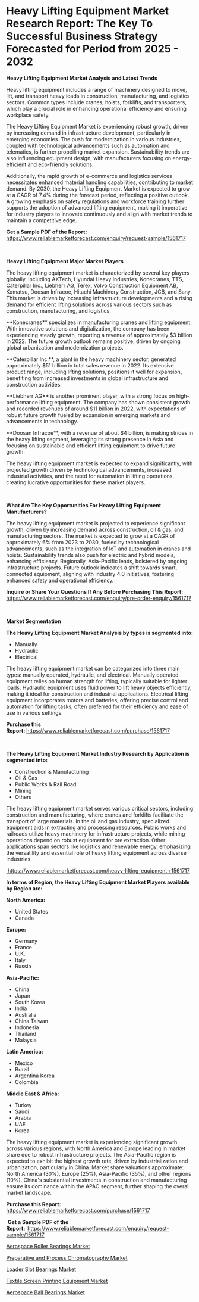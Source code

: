 <p><h1>Heavy Lifting Equipment Market Research Report: The Key To Successful Business Strategy Forecasted for Period from 2025 - 2032</h1></p><p><strong>Heavy Lifting Equipment Market Analysis and Latest Trends</strong></p>
<p><p>Heavy lifting equipment includes a range of machinery designed to move, lift, and transport heavy loads in construction, manufacturing, and logistics sectors. Common types include cranes, hoists, forklifts, and transporters, which play a crucial role in enhancing operational efficiency and ensuring workplace safety.</p><p>The Heavy Lifting Equipment Market is experiencing robust growth, driven by increasing demand in infrastructure development, particularly in emerging economies. The push for modernization in various industries, coupled with technological advancements such as automation and telematics, is further propelling market expansion. Sustainability trends are also influencing equipment design, with manufacturers focusing on energy-efficient and eco-friendly solutions.</p><p>Additionally, the rapid growth of e-commerce and logistics services necessitates enhanced material handling capabilities, contributing to market demand. By 2030, the Heavy Lifting Equipment Market is expected to grow at a CAGR of 7.4% during the forecast period, reflecting a positive outlook. A growing emphasis on safety regulations and workforce training further supports the adoption of advanced lifting equipment, making it imperative for industry players to innovate continuously and align with market trends to maintain a competitive edge.</p></p>
<p><strong>Get a Sample PDF of the Report:&nbsp;</strong> <a href="https://www.reliablemarketforecast.com/enquiry/request-sample/1561717?utm_campaign=1875&utm_medium=2&utm_source=Github&utm_content=ia&utm_term=08042025&utm_id=heavy-lifting-equipment">https://www.reliablemarketforecast.com/enquiry/request-sample/1561717</a></p>
<p>&nbsp;</p>
<p><strong>Heavy Lifting Equipment Major Market Players</strong></p>
<p><p>The heavy lifting equipment market is characterized by several key players globally, including AXTech, Hyundai Heavy Industries, Konecranes, TTS, Caterpillar Inc., Liebherr AG, Terex, Volvo Construction Equipment AB, Komatsu, Doosan Infracoe, Hitachi Machinery Construction, JCB, and Sany. This market is driven by increasing infrastructure developments and a rising demand for efficient lifting solutions across various sectors such as construction, manufacturing, and logistics.</p><p>**Konecranes** specializes in manufacturing cranes and lifting equipment. With innovative solutions and digitalization, the company has been experiencing steady growth, reporting a revenue of approximately $3 billion in 2022. The future growth outlook remains positive, driven by ongoing global urbanization and modernization projects.</p><p>**Caterpillar Inc.**, a giant in the heavy machinery sector, generated approximately $51 billion in total sales revenue in 2022. Its extensive product range, including lifting solutions, positions it well for expansion, benefiting from increased investments in global infrastructure and construction activities.</p><p>**Liebherr AG** is another prominent player, with a strong focus on high-performance lifting equipment. The company has shown consistent growth and recorded revenues of around $11 billion in 2022, with expectations of robust future growth fueled by expansion in emerging markets and advancements in technology.</p><p>**Doosan Infracoe**, with a revenue of about $4 billion, is making strides in the heavy lifting segment, leveraging its strong presence in Asia and focusing on sustainable and efficient lifting equipment to drive future growth.</p><p>The heavy lifting equipment market is expected to expand significantly, with projected growth driven by technological advancements, increased industrial activities, and the need for automation in lifting operations, creating lucrative opportunities for these market players.</p></p>
<p>&nbsp;</p>
<p><strong>What Are The Key Opportunities For Heavy Lifting Equipment Manufacturers?</strong></p>
<p><p>The heavy lifting equipment market is projected to experience significant growth, driven by increasing demand across construction, oil & gas, and manufacturing sectors. The market is expected to grow at a CAGR of approximately 6% from 2023 to 2030, fueled by technological advancements, such as the integration of IoT and automation in cranes and hoists. Sustainability trends also push for electric and hybrid models, enhancing efficiency. Regionally, Asia-Pacific leads, bolstered by ongoing infrastructure projects. Future outlook indicates a shift towards smart, connected equipment, aligning with Industry 4.0 initiatives, fostering enhanced safety and operational efficiency.</p></p>
<p><strong>Inquire or Share Your Questions If Any Before Purchasing This Report:</strong> <a href="https://www.reliablemarketforecast.com/enquiry/pre-order-enquiry/1561717?utm_campaign=1875&utm_medium=2&utm_source=Github&utm_content=ia&utm_term=08042025&utm_id=heavy-lifting-equipment">https://www.reliablemarketforecast.com/enquiry/pre-order-enquiry/1561717</a></p>
<p>&nbsp;</p>
<p><strong>Market Segmentation</strong></p>
<p><strong>The Heavy Lifting Equipment Market Analysis by types is segmented into:</strong></p>
<p><ul><li>Manually</li><li>Hydraulic</li><li>Electrical</li></ul></p>
<p><p>The heavy lifting equipment market can be categorized into three main types: manually operated, hydraulic, and electrical. Manually operated equipment relies on human strength for lifting, typically suitable for lighter loads. Hydraulic equipment uses fluid power to lift heavy objects efficiently, making it ideal for construction and industrial applications. Electrical lifting equipment incorporates motors and batteries, offering precise control and automation for lifting tasks, often preferred for their efficiency and ease of use in various settings.</p></p>
<p><strong>Purchase this Report:&nbsp;</strong><a href="https://www.reliablemarketforecast.com/purchase/1561717?utm_campaign=1875&utm_medium=2&utm_source=Github&utm_content=ia&utm_term=08042025&utm_id=heavy-lifting-equipment">https://www.reliablemarketforecast.com/purchase/1561717</a></p>
<p>&nbsp;</p>
<p><strong>The Heavy Lifting Equipment Market Industry Research by Application is segmented into:</strong></p>
<p><ul><li>Construction & Manufacturing</li><li>Oil & Gas</li><li>Public Works & Rail Road</li><li>Mining</li><li>Others</li></ul></p>
<p><p>The heavy lifting equipment market serves various critical sectors, including construction and manufacturing, where cranes and forklifts facilitate the transport of large materials. In the oil and gas industry, specialized equipment aids in extracting and processing resources. Public works and railroads utilize heavy machinery for infrastructure projects, while mining operations depend on robust equipment for ore extraction. Other applications span sectors like logistics and renewable energy, emphasizing the versatility and essential role of heavy lifting equipment across diverse industries.</p></p>
<p><a href="https://www.reliablemarketforecast.com/heavy-lifting-equipment-r1561717?utm_campaign=1875&utm_medium=2&utm_source=Github&utm_content=ia&utm_term=08042025&utm_id=heavy-lifting-equipment">&nbsp;https://www.reliablemarketforecast.com/heavy-lifting-equipment-r1561717</a></p>
<p><strong>In terms of Region, the Heavy Lifting Equipment Market Players available by Region are:</strong></p>
<p>
    <p> <strong> North America: </strong>
        <ul>
            <li>United States</li>
            <li>Canada</li>
        </ul>
        </p> 
    <p> <strong> Europe: </strong>
        <ul>
            <li>Germany</li>
            <li>France</li>
            <li>U.K.</li>
            <li>Italy</li>
            <li>Russia</li>
        </ul>
        </p> 
    <p> <strong> Asia-Pacific: </strong>
        <ul>
            <li>China</li>
            <li>Japan</li>
            <li>South Korea</li>
            <li>India</li>
            <li>Australia</li>
            <li>China Taiwan</li>
            <li>Indonesia</li>
            <li>Thailand</li>
            <li>Malaysia</li>
        </ul>
        </p> 
    <p> <strong> Latin America: </strong>
        <ul>
            <li>Mexico</li>
            <li>Brazil</li>
            <li>Argentina Korea</li>
            <li>Colombia</li>
        </ul>
        </p> 
    <p> <strong> Middle East & Africa: </strong>
        <ul>
            <li>Turkey</li>
            <li>Saudi</li>
            <li>Arabia</li>
            <li>UAE</li>
            <li>Korea</li>
        </ul>
    </p>
    </p>
<p><p>The heavy lifting equipment market is experiencing significant growth across various regions, with North America and Europe leading in market share due to robust infrastructure projects. The Asia-Pacific region is expected to exhibit the highest growth rate, driven by industrialization and urbanization, particularly in China. Market share valuations approximate: North America (30%), Europe (25%), Asia-Pacific (35%), and other regions (10%). China's substantial investments in construction and manufacturing ensure its dominance within the APAC segment, further shaping the overall market landscape.</p></p>
<p><strong>Purchase this Report: </strong><a href="https://www.reliablemarketforecast.com/purchase/1561717?utm_campaign=1875&utm_medium=2&utm_source=Github&utm_content=ia&utm_term=08042025&utm_id=heavy-lifting-equipment">https://www.reliablemarketforecast.com/purchase/1561717</a></p>
<p>&nbsp;<strong>Get a Sample PDF of the Report:&nbsp;&nbsp;</strong><a href="https://www.reliablemarketforecast.com/enquiry/request-sample/1561717?utm_campaign=1875&utm_medium=2&utm_source=Github&utm_content=ia&utm_term=08042025&utm_id=heavy-lifting-equipment">https://www.reliablemarketforecast.com/enquiry/request-sample/1561717</a></p>
<p><strong></strong></p>
<p><p><a href="https://github.com/bordzjisela/Market-Research-Report-List-1/blob/main/aerospace-roller-bearings-market.md?utm_campaign=1875&utm_medium=2&utm_source=Github&utm_content=ia&utm_term=08042025&utm_id=heavy-lifting-equipment">Aerospace Roller Bearings Market</a></p><p><a href="https://github.com/nikkoureta1y/Market-Research-Report-List-1/blob/main/preparative-and-process-chromatography-market.md?utm_campaign=1875&utm_medium=2&utm_source=Github&utm_content=ia&utm_term=08042025&utm_id=heavy-lifting-equipment">Preparative and Process Chromatography Market</a></p><p><a href="https://github.com/sakourkishev/Market-Research-Report-List-1/blob/main/loader-slot-bearings-market.md?utm_campaign=1875&utm_medium=2&utm_source=Github&utm_content=ia&utm_term=08042025&utm_id=heavy-lifting-equipment">Loader Slot Bearings Market</a></p><p><a href="https://github.com/bloggglazaie/Market-Research-Report-List-1/blob/main/textile-screen-printing-equipment-market.md?utm_campaign=1875&utm_medium=2&utm_source=Github&utm_content=ia&utm_term=08042025&utm_id=heavy-lifting-equipment">Textile Screen Printing Equipment Market</a></p><p><a href="https://github.com/stvnpukaj10/Market-Research-Report-List-1/blob/main/aerospace-ball-bearings-market.md?utm_campaign=1875&utm_medium=2&utm_source=Github&utm_content=ia&utm_term=08042025&utm_id=heavy-lifting-equipment">Aerospace Ball Bearings Market</a></p></p>